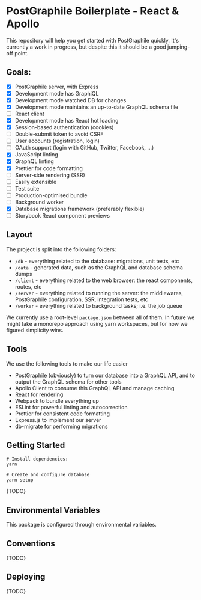 # PostGraphile Boilerplate - React & Apollo

This repository will help you get started with PostGraphile quickly. It's currently a work in progress, but despite this it should be a good jumping-off point.

## Goals:

- [x] PostGraphile server, with Express
- [x] Development mode has GraphiQL
- [x] Development mode watched DB for changes
- [x] Development mode maintains an up-to-date GraphQL schema file
- [ ] React client
- [x] Development mode has React hot loading
- [x] Session-based authentication (cookies)
- [ ] Double-submit token to avoid CSRF
- [ ] User accounts (registration, login)
- [ ] OAuth support (login with GitHub, Twitter, Facebook, ...)
- [x] JavaScript linting
- [x] GraphQL linting
- [x] Prettier for code formatting
- [ ] Server-side rendering (SSR)
- [ ] Easily extensible
- [ ] Test suite
- [ ] Production-optimised bundle
- [ ] Background worker
- [x] Database migrations framework (preferably flexible)
- [ ] Storybook React component previews

## Layout

The project is split into the following folders:

- `/db` - everything related to the database: migrations, unit tests, etc
- `/data` - generated data, such as the GraphQL and database schema dumps
- `/client` - everything related to the web browser: the react components, routes, etc
- `/server` - everything related to running the server: the middlewares, PostGraphile configuration, SSR, integration tests, etc
- `/worker` - everything related to background tasks; i.e. the job queue

We currently use a root-level `package.json` between all of them. In future we
might take a monorepo approach using yarn workspaces, but for now we figured
simplicity wins.

## Tools

We use the following tools to make our life easier

- PostGraphile (obviously) to turn our database into a GraphQL API, and to output the GraphQL schema for other tools
- Apollo Client to consume this GraphQL API and manage caching
- React for rendering
- Webpack to bundle everything up
- ESLint for powerful linting and autocorrection
- Prettier for consistent code formatting
- Express.js to implement our server
- db-migrate for performing migrations

## Getting Started

```
# Install dependencies:
yarn

# Create and configure database
yarn setup
```

{TODO}

## Environmental Variables

This package is configured through environmental variables.

## Conventions

{TODO}

## Deploying

{TODO}
